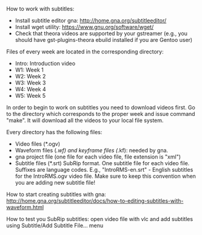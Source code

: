 How to work with subtitles:

- Install subtitle editor gna: http://home.gna.org/subtitleeditor/
- Install wget utility: https://www.gnu.org/software/wget/
- Check that theora videos are supported by your gstreamer (e.g., you should have gst-plugins-theora ebuild installed if you are Gentoo user)

Files of every week are located in the corresponding directory:

- Intro: Introduction video
- W1: Week 1
- W2: Week 2
- W3: Week 3
- W4: Week 4
- W5: Week 5

In order to begin to work on subtitles you need to download videos first. Go to the directory which corresponds to the proper week and issue command "make".
It will download all the videos to your local file system.

Every directory has the following files:

- Video files (*.ogv)
- Waveform files (*.wf) and keyframe files (*.kf): needed by gna.
- gna project file (one file for each video file, file extension is "xml")
- Subtitle files (*.srt) SubRip format. One subtitle file for each video file. Suffixes are language codes. E.g., "IntroRMS-en.srt" - English subtitles for the IntroRMS.ogv video file. Make sure to keep this convention when you are adding new subtitle file!

How to start creating subtitles with gna: http://home.gna.org/subtitleeditor/docs/how-to-editing-subtitles-with-waveform.html

How to test you SubRip subtitles: open video file with vlc and add subtitles using Subtitle/Add Subtitle File... menu
